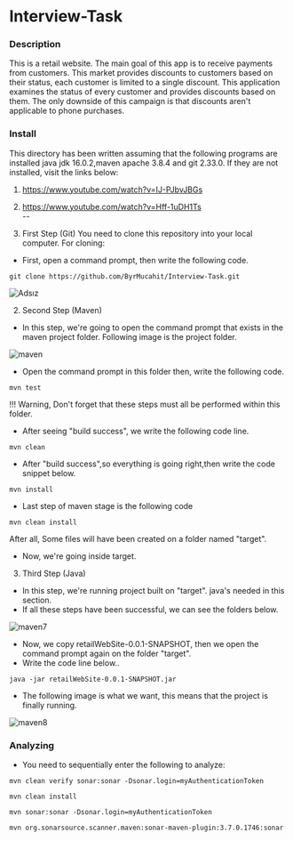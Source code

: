 # Interview-Task

### Description
This is a retail website. The main goal of this app is to receive payments from customers. This market provides discounts to customers based on their status, each customer is limited to a single discount. This application examines the status of every customer and provides discounts based on them. The only downside of this campaign is that discounts aren't applicable to phone purchases.

### Install

This directory has been written assuming that the following programs are installed java jdk 16.0.2,maven apache 3.8.4 and git 2.33.0. 
If they are not installed, visit the links below:
1. https://www.youtube.com/watch?v=IJ-PJbvJBGs
2. https://www.youtube.com/watch?v=Hff-1uDH1Ts<br />
--

1. First Step (Git)
You need to clone this repository into your local computer. 
For cloning:
* First, open a command prompt, then write the following code.<br />
```
git clone https://github.com/ByrMucahit/Interview-Task.git
```

![Adsız](https://user-images.githubusercontent.com/62469567/144896054-983f1d01-05e9-451d-8e7b-75abb5b31556.png)


2. Second Step (Maven)
* In this step, we're going to open the command prompt that exists in the maven project folder.
Following image is the project folder.

![maven](https://user-images.githubusercontent.com/62469567/144897303-fad472bd-7e98-444c-8aa4-a527f32c925b.png)

* Open the command prompt in this folder then, write the following code.
```
mvn test
```

!!! Warning, Don't forget that these steps must all be performed within this folder.


* After seeing "build success", we write the following code line.
```
mvn clean
```

* After "build success",so everything is going right,then write the code snippet below.
```
mvn install
```
* Last step of maven stage is the following code
```
mvn clean install
```
After all, Some files will have been created on a folder named "target".

* Now, we're going inside target.

3. Third Step (Java)
* In this step, we're running  project built on "target". java's needed in this section.
* If all these steps have been successful, we can see the folders  below.


![maven7](https://user-images.githubusercontent.com/62469567/144900709-1325ef90-d99e-4486-a691-46d3f7c10086.png)

* Now, we copy retailWebSite-0.0.1-SNAPSHOT, then we open the command prompt again on the folder "target".
* Write the code line below..
```
java -jar retailWebSite-0.0.1-SNAPSHOT.jar
```
* The following image is what we want, this means that the project is finally running.

![maven8](https://user-images.githubusercontent.com/62469567/144901839-814495a1-ab05-45be-9879-1348aeffce35.png)


### Analyzing

* You need to sequentially  enter the following to analyze:
```
mvn clean verify sonar:sonar -Dsonar.login=myAuthenticationToken
```

```
mvn clean install
```
```
mvn sonar:sonar -Dsonar.login=myAuthenticationToken
```
```
mvn org.sonarsource.scanner.maven:sonar-maven-plugin:3.7.0.1746:sonar
```
